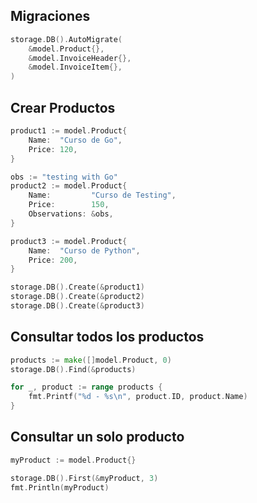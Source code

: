 ## Migraciones

```go
storage.DB().AutoMigrate(
    &model.Product{},
    &model.InvoiceHeader{},
    &model.InvoiceItem{},
)
```

## Crear Productos

```go
product1 := model.Product{
    Name:  "Curso de Go",
    Price: 120,
}

obs := "testing with Go"
product2 := model.Product{
    Name:         "Curso de Testing",
    Price:        150,
    Observations: &obs,
}

product3 := model.Product{
    Name:  "Curso de Python",
    Price: 200,
}

storage.DB().Create(&product1)
storage.DB().Create(&product2)
storage.DB().Create(&product3)
```

## Consultar todos los productos

```go
products := make([]model.Product, 0)
storage.DB().Find(&products)

for _, product := range products {
    fmt.Printf("%d - %s\n", product.ID, product.Name)
}
```

## Consultar un solo producto

```go
myProduct := model.Product{}

storage.DB().First(&myProduct, 3)
fmt.Println(myProduct)
```
